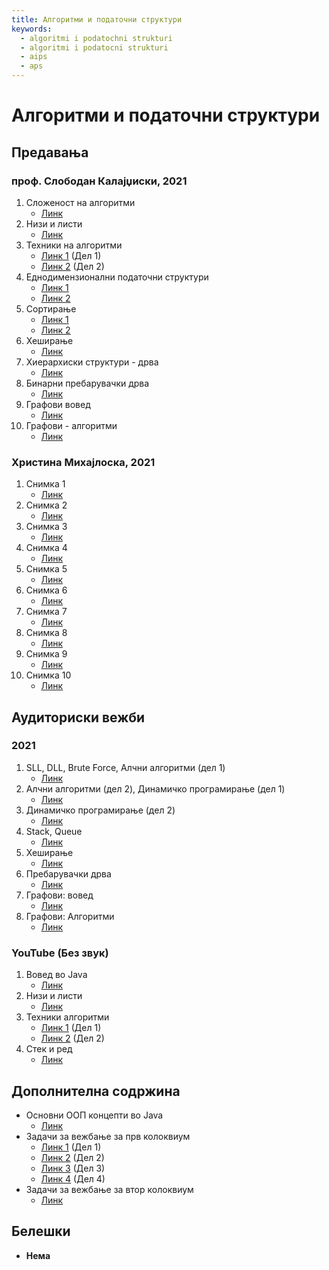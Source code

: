 ```yaml
---
title: Алгоритми и податочни структури
keywords:
  - algoritmi i podatochni strukturi
  - algoritmi i podatocni strukturi
  - aips
  - aps
---
```


# Алгоритми и податочни структури

## Предавања

### проф. Слободан Калајџиски, 2021

1. Сложеност на алгоритми
   - [Линк](https://bbb-lb.finki.ukim.mk/playback/presentation/2.3/76d996df6b2996693d4078fe61ac94aed400c371-1633351659089?meetingId=76d996df6b2996693d4078fe61ac94aed400c371-1633351659089)
2. Низи и листи
   - [Линк](https://bbb-lb.finki.ukim.mk/playback/presentation/2.3/0292da9754fc9bbd59e745ed1d6cc43db0b44ce8-1634190182306?meetingId=0292da9754fc9bbd59e745ed1d6cc43db0b44ce8-1634190182306)
3. Техники на алгоритми
   - [Линк 1](https://bbb-lb.finki.ukim.mk/playback/presentation/2.3/0292da9754fc9bbd59e745ed1d6cc43db0b44ce8-1635373876993?meetingId=0292da9754fc9bbd59e745ed1d6cc43db0b44ce8-1635373876993) (Дел 1)
   - [Линк 2](https://bbb-lb.finki.ukim.mk/playback/presentation/2.3/0292da9754fc9bbd59e745ed1d6cc43db0b44ce8-1634794497746?meetingId=0292da9754fc9bbd59e745ed1d6cc43db0b44ce8-1634794497746) (Дел 2)
4. Еднодимензионални податочни структури
   - [Линк 1](https://bbb-lb.finki.ukim.mk/playback/presentation/2.3/76d996df6b2996693d4078fe61ac94aed400c371-1635765721879?meetingId=76d996df6b2996693d4078fe61ac94aed400c371-1635765721879)
   - [Линк 2](https://bbb-lb.finki.ukim.mk/playback/presentation/2.3/0292da9754fc9bbd59e745ed1d6cc43db0b44ce8-1636008686132?meetingId=0292da9754fc9bbd59e745ed1d6cc43db0b44ce8-1636008686132)
5. Сортирање
   - [Линк 1](https://bbb-lb.finki.ukim.mk/playback/presentation/2.3/76d996df6b2996693d4078fe61ac94aed400c371-1636371673320?meetingId=76d996df6b2996693d4078fe61ac94aed400c371-1636371673320)
   - [Линк 2](https://bbb-lb.finki.ukim.mk/playback/presentation/2.3/0292da9754fc9bbd59e745ed1d6cc43db0b44ce8-1636613140416?meetingId=0292da9754fc9bbd59e745ed1d6cc43db0b44ce8-1636613140416)
6. Хеширање
   - [Линк](https://bbb-lb.finki.ukim.mk/playback/presentation/2.3/0292da9754fc9bbd59e745ed1d6cc43db0b44ce8-1637217792121?meetingId=0292da9754fc9bbd59e745ed1d6cc43db0b44ce8-1637217792121)
7. Хиерархиски структури - дрва
   - [Линк](https://bbb-lb.finki.ukim.mk/playback/presentation/2.3/0292da9754fc9bbd59e745ed1d6cc43db0b44ce8-1638428113359?meetingId=0292da9754fc9bbd59e745ed1d6cc43db0b44ce8-1638428113359)
8. Бинарни пребарувачки дрва
   - [Линк](https://bbb-lb.finki.ukim.mk/playback/presentation/2.3/0292da9754fc9bbd59e745ed1d6cc43db0b44ce8-1639032654535)
9. Графови вовед
   - [Линк](https://bbb-lb.finki.ukim.mk/playback/presentation/2.3/0292da9754fc9bbd59e745ed1d6cc43db0b44ce8-1639637462892)
10. Графови - алгоритми
    - [Линк](https://bbb-lb.finki.ukim.mk/playback/presentation/2.3/0292da9754fc9bbd59e745ed1d6cc43db0b44ce8-1640241335494)

### Христина Михајлоска, 2021

1. Снимка 1
   - [Линк](https://bbb-lb.finki.ukim.mk/playback/presentation/2.3/0c6ccaeedfc3fb2126b9f93b160daa72f755b267-1633348039366?meetingId=0c6ccaeedfc3fb2126b9f93b160daa72f755b267-1633348039366)
2. Снимка 2
   - [Линк](https://bbb-lb.finki.ukim.mk/playback/presentation/2.3/0c6ccaeedfc3fb2126b9f93b160daa72f755b267-1634553918741?meetingId=0c6ccaeedfc3fb2126b9f93b160daa72f755b267-1634553918741)
3. Снимка 3
   - [Линк](https://bbb-lb.finki.ukim.mk/playback/presentation/2.3/0c6ccaeedfc3fb2126b9f93b160daa72f755b267-1635497147856?meetingId=0c6ccaeedfc3fb2126b9f93b160daa72f755b267-1635497147856)
4. Снимка 4
   - [Линк](https://bbb-lb.finki.ukim.mk/playback/presentation/2.3/0c6ccaeedfc3fb2126b9f93b160daa72f755b267-1635767146071?meetingId=0c6ccaeedfc3fb2126b9f93b160daa72f755b267-1635767146071)
5. Снимка 5
   - [Линк](https://bbb-lb.finki.ukim.mk/playback/presentation/2.3/0c6ccaeedfc3fb2126b9f93b160daa72f755b267-1636371762485?meetingId=0c6ccaeedfc3fb2126b9f93b160daa72f755b267-1636371762485)
6. Снимка 6
   - [Линк](https://bbb-lb.finki.ukim.mk/playback/presentation/2.3/0c6ccaeedfc3fb2126b9f93b160daa72f755b267-1638186124966?meetingId=0c6ccaeedfc3fb2126b9f93b160daa72f755b267-1638186124966)
7. Снимка 7
   - [Линк](https://bbb-lb.finki.ukim.mk/playback/presentation/2.3/0c6ccaeedfc3fb2126b9f93b160daa72f755b267-1638791776002?meetingId=0c6ccaeedfc3fb2126b9f93b160daa72f755b267-1638791776002)
8. Снимка 8
   - [Линк](https://bbb-lb.finki.ukim.mk/playback/presentation/2.3/0c6ccaeedfc3fb2126b9f93b160daa72f755b267-1639396379662)
9. Снимка 9
   - [Линк](https://bbb-lb.finki.ukim.mk/playback/presentation/2.3/0c6ccaeedfc3fb2126b9f93b160daa72f755b267-1640000704154)
10. Снимка 10
    - [Линк](https://bbb-lb.finki.ukim.mk/playback/presentation/2.3/0c6ccaeedfc3fb2126b9f93b160daa72f755b267-1640606140651)

## Аудиториски вежби

### 2021

1. SLL, DLL, Brute Force, Алчни алгоритми (дел 1)
   - [Линк](https://bbb-lb.finki.ukim.mk/playback/presentation/2.3/90efa2e2a2ea317f427c8cb00d59a128053a3a70-1635406670233?meetingId=90efa2e2a2ea317f427c8cb00d59a128053a3a70-1635406670233)
2. Алчни алгоритми (дел 2), Динамичко програмирање (дел 1)
   - [Линк](https://bbb-lb.finki.ukim.mk/playback/presentation/2.3/90efa2e2a2ea317f427c8cb00d59a128053a3a70-1636008520468?meetingId=90efa2e2a2ea317f427c8cb00d59a128053a3a70-1636008520468)
3. Динамичко програмирање (дел 2)
   - [Линк](https://bbb-lb.finki.ukim.mk/playback/presentation/2.3/90efa2e2a2ea317f427c8cb00d59a128053a3a70-1636458447632?meetingId=90efa2e2a2ea317f427c8cb00d59a128053a3a70-1636458447632)
4. Stack, Queue
   - [Линк](https://bbb-lb.finki.ukim.mk/playback/presentation/2.3/90efa2e2a2ea317f427c8cb00d59a128053a3a70-1637062965837?meetingId=90efa2e2a2ea317f427c8cb00d59a128053a3a70-1637062965837)
5. Хеширање
   - [Линк](https://bbb-lb.finki.ukim.mk/playback/presentation/2.3/90efa2e2a2ea317f427c8cb00d59a128053a3a70-1638433619774?meetingId=90efa2e2a2ea317f427c8cb00d59a128053a3a70-1638433619774)
6. Пребарувачки дрва
   - [Линк](https://bbb-lb.finki.ukim.mk/playback/presentation/2.3/90efa2e2a2ea317f427c8cb00d59a128053a3a70-1639641439628)
7. Графови: вовед
   - [Линк](https://bbb-lb.finki.ukim.mk/playback/presentation/2.3/90efa2e2a2ea317f427c8cb00d59a128053a3a70-1640246403949)
8. Графови: Алгоритми
   - [Линк](https://bbb-lb.finki.ukim.mk/playback/presentation/2.3/90efa2e2a2ea317f427c8cb00d59a128053a3a70-1640699501503)

### YouTube (Без звук)

1. Вовед во Java
   - [Линк](https://youtu.be/OYYdQwOiIYg)
2. Низи и листи
   - [Линк](https://youtu.be/BUKi8sMgKYQ)
3. Техники алгоритми
   - [Линк 1](https://youtu.be/Fc9p-Fe7f50) (Дел 1)
   - [Линк 2](https://youtu.be/4Q0zftIye6E) (Дел 2)
4. Стек и ред
   - [Линк](https://youtu.be/BUPM7oCRnWk)

## Дополнителна содржина

- Основни ООП концепти во Java
  - [Линк](https://beginnersbook.com/2013/04/oops-concepts/)
- Задачи за вежбање за прв колоквиум
  - [Линк 1](https://bbb-lb.finki.ukim.mk/playback/presentation/2.3/90efa2e2a2ea317f427c8cb00d59a128053a3a70-1636463432201?meetingId=90efa2e2a2ea317f427c8cb00d59a128053a3a70-1636463432201) (Дел 1)
  - [Линк 2](https://bbb-lb.finki.ukim.mk/playback/presentation/2.3/90efa2e2a2ea317f427c8cb00d59a128053a3a70-1636466055213?meetingId=90efa2e2a2ea317f427c8cb00d59a128053a3a70-1636466055213) (Дел 2)
  - [Линк 3](https://bbb-lb.finki.ukim.mk/playback/presentation/2.3/90efa2e2a2ea317f427c8cb00d59a128053a3a70-1636619624926?meetingId=90efa2e2a2ea317f427c8cb00d59a128053a3a70-1636619624926) (Дел 3)
  - [Линк 4](https://bbb-lb.finki.ukim.mk/playback/presentation/2.3/90efa2e2a2ea317f427c8cb00d59a128053a3a70-1637069615542?meetingId=90efa2e2a2ea317f427c8cb00d59a128053a3a70-1637069615542) (Дел 4)
- Задачи за вежбање за втор колоквиум
  - [Линк](https://bbb-lb.finki.ukim.mk/playback/presentation/2.3/90efa2e2a2ea317f427c8cb00d59a128053a3a70-1641908522891)

## Белешки

- **Нема**
